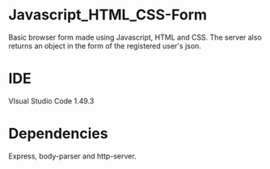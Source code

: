 # Javascript_HTML_CSS-Form
Basic browser form made using Javascript, HTML and CSS. The server also returns an object in the form of the registered user's json. 

# IDE
VIsual Studio Code 1.49.3

# Dependencies
Express, body-parser and http-server.
